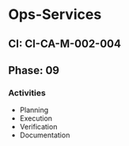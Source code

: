# Ops-Services

## CI: CI-CA-M-002-004
## Phase: 09

### Activities
- Planning
- Execution
- Verification
- Documentation
